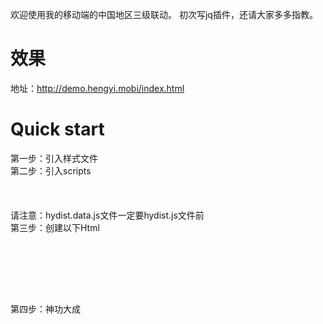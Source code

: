 欢迎使用我的移动端的中国地区三级联动。
初次写jq插件，还请大家多多指教。

# 效果
地址：http://demo.hengyi.mobi/index.html

# Quick start  
第一步：引入样式文件
	<link href="content/css/style.css" rel="stylesheet" />  
第二步：引入scripts  
	<script src="content/lib/jquery-1.10.2.js"></script>  
	<script src="content/js/hydist.data.js"></script>  
	<script src="content/js/hydist.js"></script>  
请注意：hydist.data.js文件一定要hydist.js文件前  
第三步：创建以下Html  
	<section id="dist-wrap" class="dist-wrap">  
		<ul id="target" class="dist-target"></ul>  
		<ul id="source" class="dist-source"></ul>  
	</section>  
第四步：神功大成  
	<section id="dist-wrapxx" class="dist-wrap">  
		<ul id="targetxx" class="dist-target"></ul>  
		<ul id="sourcexx" class="dist-source"></ul>  
	</section>  
